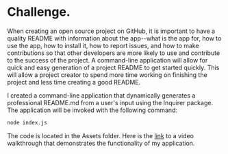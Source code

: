# Challenge.

When creating an open source project on GitHub, it is important to have a quality README with information about the app--what is the app for, how to use the app, how to install it, how to report issues, and how to make contributions so that other developers are more likely to use and contribute to the success of the project. A command-line application will allow for quick and easy generation of a project README to get started quickly. This will allow a project creator to spend more time working on finishing the project and less time creating a good README.

I created a command-line application that dynamically generates a professional README.md from a user's input using the Inquirer package. The application will be invoked with the following command:
```bash
node index.js
```
The code is located in the Assets folder.
Here is the [link](https://drive.google.com/file/d/1h1wOyGU6ZRN5dptjbr0e701EVpPECsqb/view?usp=sharing) to a video walkthrough that demonstrates the functionality of my application.


